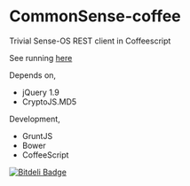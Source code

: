 # CommonSense-coffee

Trivial Sense-OS REST client in Coffeescript

See running [here](http://michiel.github.io/commonsense-coffee/index.html)

Depends on,

 - jQuery 1.9
 - CryptoJS.MD5

Development,
 
 - GruntJS
 - Bower
 - CoffeeScript




[![Bitdeli Badge](https://d2weczhvl823v0.cloudfront.net/michiel/commonsense-coffee/trend.png)](https://bitdeli.com/free "Bitdeli Badge")


